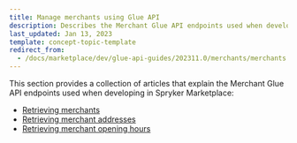 ```yaml
---
title: Manage merchants using Glue API
description: Describes the Merchant Glue API endpoints used when developing in Spryker Marketplace
last_updated: Jan 13, 2023
template: concept-topic-template
redirect_from:
  - /docs/marketplace/dev/glue-api-guides/202311.0/merchants/merchants.html
---
```


This section provides a collection of articles that explain the Merchant Glue API endpoints used when developing in Spryker Marketplace:
- [Retrieving merchants](/docs/pbc/all/merchant-management/latest/marketplace/manage-using-glue-api/glue-api-retrieve-merchants.html)
- [Retrieving merchant addresses](/docs/pbc/all/merchant-management/latest/marketplace/manage-using-glue-api/glue-api-retrieve-merchant-addresses.html)
- [Retrieving merchant opening hours](/docs/pbc/all/merchant-management/latest/marketplace/manage-using-glue-api/glue-api-retrieve-merchant-opening-hours.html)
